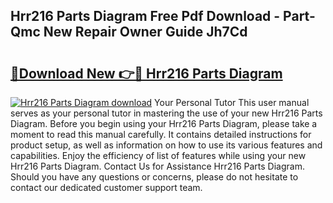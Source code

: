 ## Hrr216 Parts Diagram Free Pdf Download - Part-Qmc New Repair Owner Guide Jh7Cd

# <h2><a href="http://dfsoriq.blite.top/?on=Hrr216+Parts+Diagram">🔗Download New 👉🔴 Hrr216 Parts Diagram</a></h2>

[![Hrr216 Parts Diagram download](https://i.imgur.com/lujVjoI.png)](http://dfsoriq.blite.top/?on=Hrr216+Parts+Diagram)
Your Personal Tutor This user manual serves as your personal tutor in mastering the use of your new Hrr216 Parts Diagram. Before you begin using your Hrr216 Parts Diagram, please take a moment to read this manual carefully. It contains detailed instructions for product setup, as well as information on how to use its various features and capabilities. Enjoy the efficiency of list of features while using your new Hrr216 Parts Diagram. Contact Us for Assistance Hrr216 Parts Diagram. Should you have any questions or concerns, please do not hesitate to contact our dedicated customer support team.
